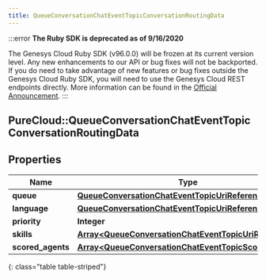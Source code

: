 ```yaml
---
title: QueueConversationChatEventTopicConversationRoutingData
---
```


:::error
**The Ruby SDK is deprecated as of 9/16/2020**

The Genesys Cloud Ruby SDK (v96.0.0) will be frozen at its current version level. Any new enhancements to our API or bug fixes will not be backported. If you do need to take advantage of new features or bug fixes outside the Genesys Cloud Ruby SDK, you will need to use the Genesys Cloud REST endpoints directly. More information can be found in the [Official Announcement](https://developer.mypurecloud.com/forum/t/announcement-genesys-cloud-ruby-sdk-end-of-life/8850).
:::


## PureCloud::QueueConversationChatEventTopicConversationRoutingData

## Properties

|Name | Type | Description | Notes|
|------------ | ------------- | ------------- | -------------|
| **queue** | [**QueueConversationChatEventTopicUriReference**](QueueConversationChatEventTopicUriReference.html) |  | [optional] |
| **language** | [**QueueConversationChatEventTopicUriReference**](QueueConversationChatEventTopicUriReference.html) |  | [optional] |
| **priority** | **Integer** |  | [optional] |
| **skills** | [**Array&lt;QueueConversationChatEventTopicUriReference&gt;**](QueueConversationChatEventTopicUriReference.html) |  | [optional] |
| **scored_agents** | [**Array&lt;QueueConversationChatEventTopicScoredAgent&gt;**](QueueConversationChatEventTopicScoredAgent.html) |  | [optional] |
{: class="table table-striped"}


